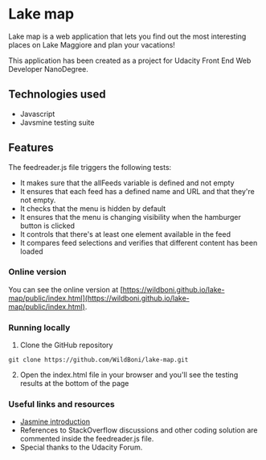 # Lake map

Lake map is a web application that lets you find out the most interesting places on Lake Maggiore and plan your vacations!

This application has been created as a project for Udacity Front End Web Developer NanoDegree.

## Technologies used

* Javascript
* Javsmine testing suite

## Features

The feedreader.js file triggers the following tests:

- It makes sure that the allFeeds variable is defined and not empty
- It ensures that each feed has a defined name and URL and that they're not empty.
- It checks that the menu is hidden by default
- It ensures that the menu is changing visibility when the hamburger button is clicked
- It controls that there's at least one element available in the feed
- It compares feed selections and verifies that different content has been loaded

### Online version

You can see the online version at [https://wildboni.github.io/lake-map/public/index.html](https://wildboni.github.io/lake-map/public/index.html).

### Running locally

1. Clone the GitHub repository

  ```
  git clone https://github.com/WildBoni/lake-map.git
  ```

2. Open the index.html file in your browser and you'll see the testing results at the bottom of the page

### Useful links and resources
* [Jasmine introduction](https://jasmine.github.io/2.1/introduction.html)
* References to StackOverflow discussions and other coding solution are commented inside the feedreader.js file.
* Special thanks to the Udacity Forum.
